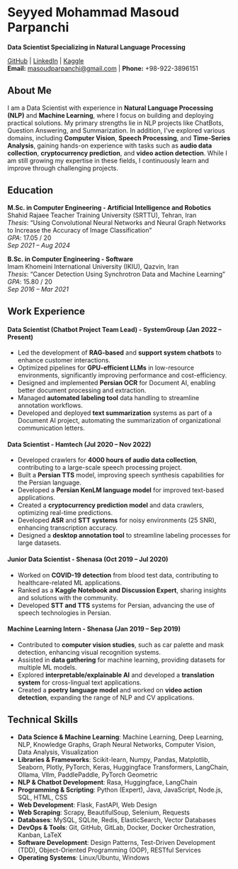 # Seyyed Mohammad Masoud Parpanchi  
**Data Scientist Specializing in Natural Language Processing**

[GitHub](https://github.com/masoudMZB) | [LinkedIn](https://www.linkedin.com/in/masoud-parpanchi/) | [Kaggle](https://www.kaggle.com/masoudmzb)  
**Email:** masoudparpanchi@gmail.com | **Phone:** +98-922-3896151

## About Me

I am a Data Scientist with experience in **Natural Language Processing (NLP)** and **Machine Learning**, where I focus on building and deploying practical solutions. My primary strengths lie in NLP projects like ChatBots, Question Answering, and Summarization. In addition, I've explored various domains, including **Computer Vision**, **Speech Processing**, and **Time-Series Analysis**, gaining hands-on experience with tasks such as **audio data collection**, **cryptocurrency prediction**, and **video action detection**. While I am still growing my expertise in these fields, I continuously learn and improve through challenging projects.

## Education

**M.Sc. in Computer Engineering - Artificial Intelligence and Robotics**  
Shahid Rajaee Teacher Training University (SRTTU), Tehran, Iran  
*Thesis*: “Using Convolutional Neural Networks and Neural Graph Networks to Increase the Accuracy of Image Classification”  
*GPA*: 17.05 / 20  
*Sep 2021 – Aug 2024*

**B.Sc. in Computer Engineering - Software**  
Imam Khomeini International University (IKIU), Qazvin, Iran  
*Thesis*: “Cancer Detection Using Synchrotron Data and Machine Learning”  
*GPA*: 15.80 / 20  
*Sep 2016 – Mar 2021*


## Work Experience

#### **Data Scientist (Chatbot Project Team Lead) - SystemGroup** (Jan 2022 – Present)  
  - Led the development of **RAG-based** and **support system chatbots** to enhance customer interactions.  
  - Optimized pipelines for **GPU-efficient LLMs** in low-resource environments, significantly improving performance and cost-efficiency.  
  - Designed and implemented **Persian OCR** for Document AI, enabling better document processing and extraction.  
  - Managed **automated labeling tool** data handling to streamline annotation workflows.  
  - Developed and deployed **text summarization** systems as part of a Document AI project, automating the summarization of organizational communication letters.

#### **Data Scientist - Hamtech** (Jul 2020 – Nov 2022)  
  - Developed crawlers for **4000 hours of audio data collection**, contributing to a large-scale speech processing project.  
  - Built a **Persian TTS** model, improving speech synthesis capabilities for the Persian language.  
  - Developed a **Persian KenLM language model** for improved text-based applications.  
  - Created a **cryptocurrency prediction model** and data crawlers, optimizing real-time predictions.  
  - Developed **ASR** and **STT systems** for noisy environments (25 SNR), enhancing transcription accuracy.  
  - Designed a **desktop annotation tool** to streamline labeling processes for large datasets.

#### **Junior Data Scientist - Shenasa** (Oct 2019 – Jul 2020)  
  - Worked on **COVID-19 detection** from blood test data, contributing to healthcare-related ML applications.  
  - Ranked as a **Kaggle Notebook and Discussion Expert**, sharing insights and solutions with the community.  
  - Developed **STT and TTS** systems for Persian, advancing the use of speech technologies in Persian.

#### **Machine Learning Intern - Shenasa** (Jan 2019 – Sep 2019)  
  - Contributed to **computer vision studies**, such as car palette and mask detection, enhancing visual recognition systems.  
  - Assisted in **data gathering** for machine learning, providing datasets for multiple ML models.  
  - Explored **interpretable/explainable AI** and developed a **translation system** for cross-lingual text applications.  
  - Created a **poetry language model** and worked on **video action detection**, expanding the range of NLP and CV applications.





## Technical Skills

- **Data Science & Machine Learning**: Machine Learning, Deep Learning, NLP, Knowledge Graphs, Graph Neural Networks, Computer Vision, Data Analysis, Visualization
- **Libraries & Frameworks**: Scikit-learn, Numpy, Pandas, Matplotlib, Seaborn, Plotly, PyTorch, Keras, Huggingface Transformers, LangChain, Ollama, Vllm, PaddlePaddle, PyTorch Geometric
- **NLP & Chatbot Development**: Rasa, Huggingface, LangChain
- **Programming & Scripting**: Python (Expert), Java, JavaScript, Node.js, SQL, HTML, CSS
- **Web Development**: Flask, FastAPI, Web Design
- **Web Scraping**: Scrapy, BeautifulSoup, Selenium, Requests
- **Databases**: MySQL, SQLite, Redis, ElasticSearch, Vector Databases
- **DevOps & Tools**: Git, GitHub, GitLab, Docker, Docker Orchestration, Kanban, LaTeX
- **Software Development**: Design Patterns, Test-Driven Development (TDD), Object-Oriented Programming (OOP), RESTful Services
- **Operating Systems**: Linux/Ubuntu, Windows


